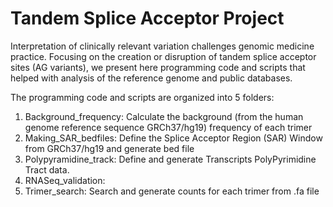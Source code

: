 # Tandem Splice Acceptor Project

Interpretation of clinically relevant variation challenges genomic medicine practice. Focusing on the creation or disruption of tandem splice acceptor sites (AG variants), we present here programming code and scripts that helped with analysis of the reference genome and public databases. 

The programming code and scripts are organized into 5 folders:

1. Background_frequency: Calculate the background (from the human genome reference sequence GRCh37/hg19) frequency of each trimer
2. Making_SAR_bedfiles: Define the Splice Acceptor Region (SAR) Window from GRCh37/hg19 and generate bed file
3. Polypyramidine_track: Define and generate Transcripts PolyPyrimidine Tract data.
4. RNASeq_validation: 
5. Trimer_search: Search and generate counts for each trimer from .fa file

